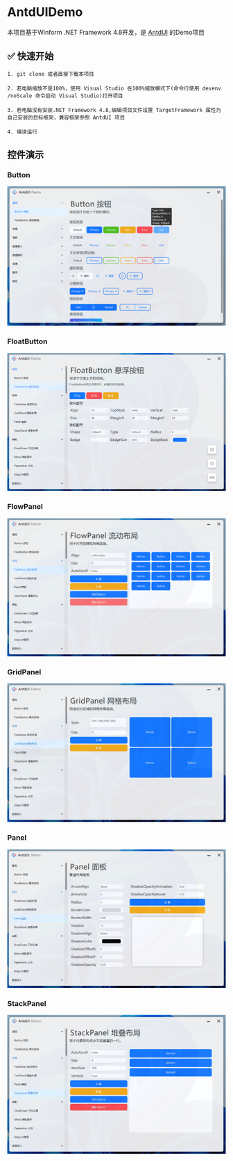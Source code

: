 # AntdUIDemo

本项目基于Winform .NET Framework 4.8开发，是 [AntdUI](https://gitee.com/antdui/AntdUI) 的Demo项目

## ✅ 快速开始
```
1. git clone 或者直接下载本项目

2. 若电脑缩放不是100%，使用 Visual Studio 在100%缩放模式下(命令行使用 devenv /noScale 命令启动 Visual Studio)打开项目

3. 若电脑没有安装.NET Framework 4.8,编辑项目文件设置 TargetFramework 属性为自己安装的目标框架，兼容框架参照 AntdUI 项目

4. 编译运行
```

## 控件演示

### Button
![Button](assets/screenshots/Button.png)
### FloatButton
![FloatButton](assets/screenshots/FloatButton.png)
### FlowPanel
![FlowPanel](assets/screenshots/FlowPanel.png)
### GridPanel
![GridPanel](assets/screenshots/GridPanel.png)
### Panel
![Panel](assets/screenshots/Panel.png)
### StackPanel
![StackPanel](assets/screenshots/StackPanel.png)